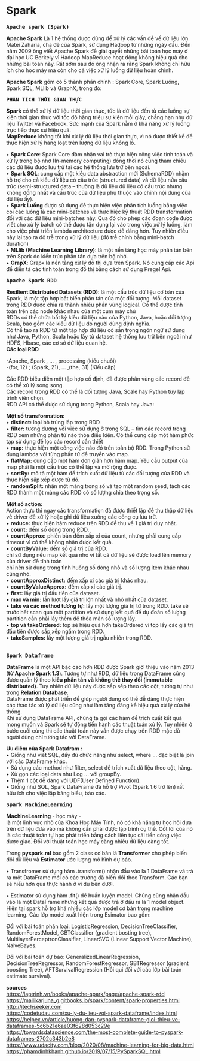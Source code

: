 # Spark
<pre><b>Apache spark (Spark)</b></pre>
<b>Apache Spark</b> Là 1 hệ thống được dùng để xử lý các vấn đề về dữ liệu lớn. Matei Zaharia, cha đẻ của Spark, sử dụng Hadoop từ những ngày đầu. Đến năm 2009 ông viết Apache Spark để giải quyết những bài toán học máy ở đại học UC Berkely vì Hadoop MapReduce hoạt động không hiệu quả cho những bài toán này. Rất sớm sau đó ông nhận ra rằng Spark không chỉ hữu ích cho học máy mà còn cho cả việc xử lý luồng dữ liệu hoàn chỉnh.<br>

<b>Apache Spark</b> gồm có 5 thành phần chính : Spark Core, Spark Luồng, Spark SQL, MLlib và GraphX, trong đó:<br>

<pre><b>PHÂN TÍCH THỜI GIAN THỰC</b></pre>
<b>Spark</b> có thể xử lý dữ liệu thời gian thực, tức là dữ liệu đến từ các luồng sự kiện thời gian thực với tốc độ hàng triệu sự kiện mỗi giây, chẳng hạn như dữ liệu Twitter và Facebook. Sức mạnh của Spark nằm ở khả năng xử lý luồng trực tiếp thực sự hiệu quả.<br>
<b>MapReduce</b> không tốt khi xử lý dữ liệu thời gian thực, vì nó được thiết kế để thực hiện xử lý hàng loạt trên lượng dữ liệu khổng lồ.<br>

•	<b>Spark Core</b>: Spark Core đảm nhận vai trò thực hiện công việc tính toán và xử lý trong bộ nhớ (In-memory computing) đồng thời nó cũng tham chiếu các dữ liệu được lưu trữ tại các hệ thống lưu trữ bên ngoài.<br>
•	<b>Spark SQL</b>: cung cấp một kiểu data abstraction mới (SchemaRDD) nhằm hỗ trợ cho cả kiểu dữ liệu có cấu trúc (structured data) và dữ liệu nửa cấu trúc (semi-structured data – thường là dữ liệu dữ liệu có cấu trúc nhưng không đồng nhất và cấu trúc của dữ liệu phụ thuộc vào chính nội dung của dữ liệu ấy).<br>
•	<b>Spark Luồng</b> được sử dụng để thực hiện việc phân tích luồng bằng việc coi các luồng là các mini-batches và thực hiệc kỹ thuật RDD transformation đối với các dữ liệu mini-batches này. Qua đó cho phép các đoạn code được viết cho xử lý batch có thể được tận dụng lại vào trong việc xử lý luồng, làm cho việc phát triển lambda architecture được dễ dàng hơn. Tuy nhiên điều này lại tạo ra độ trễ trong xử lý dữ liệu (độ trễ chính bằng mini-batch duration) <br>
•	<b>MLlib (Machine Learning Library)</b>: là một nền tảng học máy phân tán bên trên Spark do kiến trúc phân tán dựa trên bộ nhớ. <br>
•	<b>GrapX</b>: Grapx là nền tảng xử lý đồ thị dựa trên Spark. Nó cung cấp các Api để diễn tả các tính toán trong đồ thị bằng cách sử dụng Pregel Api.<br>


<pre><b>Apache Spark RDD</b></pre>
<b>Resilient Distributed Datasets (RDD)</b>: là một cấu trúc dữ liệu cơ bản của Spark, là một tập hợp bất biến phân tán của một đối tượng. Mỗi dataset trong RDD được chia ra thành nhiều phần vùng logical. Có thể được tính toán trên các node khác nhau của một cụm máy chủ <br>
RDDs có thể chứa bất kỳ kiểu dữ liệu nào của Python, Java, hoặc đối tượng Scala, bao gồm các kiểu dữ liệu do người dùng định nghĩa.<br> 
Có thể tạo ra RDD từ một tập hợp dữ liệu có sẵn trong ngôn ngữ sử dụng như Java, Python, Scala hoặc lấy từ dataset hệ thống lưu trữ bên ngoài như HDFS, Hbase, các cơ sở dữ liệu quan hệ. <br>
<b>Các loại RDD</b><br>

-Apache, Spark , ... , processing (kiểu chuỗi)<br>
-(for, 12) ; (Spark, 21), ... ,(the, 31) (Kiểu cặp)<br>

  Các RDD biểu diễn một tập hợp cố định, đã được phân vùng các record để có thể xử lý song song.<br>
  Các record trong RDD có thể là đối tượng Java, Scale hay Python tùy lập trình viên chọn. <br>
  RDD API có thể được sử dụng trong Python, Scala hay Java:<br>
  
<b>Một số transformation:</b><br>
  •	<b>distinct:</b> loại bỏ trùng lắp trong RDD<br>
  •	<b>filter:</b> tương đương với việc sử dụng ở trong SQL – tìm các record trong RDD xem những phần tử nào thỏa điều kiện. Có thể cung cấp một hàm phức tạp sử dụng để lọc các record cần thiết <br>
  •	<b>map:</b> thực hiện một công việc nào đó trên toàn bộ RDD. Trong Python sử dụng lambda với từng phần tử để truyền vào map.<br>
  •	<b>flatMap:</b> cung cấp một hàm đơn giản hơn hàm map. Yêu cầu output của map phải là một cấu trúc có thể lặp và mở rộng được.<br>
  •	<b>sortBy:</b> mô tả một hàm để trích xuất dữ liệu từ các đối tượng của RDD và thực hiện sắp xếp được từ đó.<br>
  •	<b>randomSplit:</b> nhận một mảng trọng số và tạo một random seed, tách các RDD thành một mảng các RDD có số lượng chia theo trọng số.<br>

<b>Một số action:</b><br>
Action thực thi ngay các transformation đã được thiết lập để thu thập dữ liệu về driver để xử lý hoặc ghi dữ liệu xuống các công cụ lưu trữ.<br>
  •	<b>reduce:</b> thực hiện hàm reduce trên RDD để thu về 1 giá trị duy nhất.<br>
  •	<b>count:</b> đếm số dòng trong RDD.<br>
  •	<b>countApprox:</b> phiên bản đếm xấp xỉ của count, nhưng phải cung cấp timeout vì có thể không nhận được kết quả.<br>
  •	<b>countByValue:</b> đếm số giá trị của RDD.<br>
    chỉ sử dụng nếu map kết quả nhỏ vì tất cả dữ liệu sẽ được load lên memory của driver để tính toán<br>
    chỉ nên sử dụng trong tình huống số dòng nhỏ và số lượng item khác nhau cũng nhỏ.<br>
  •	<b>countApproxDistinct:</b> đếm xấp xỉ các giá trị khác nhau.<br>
  •	<b>countByValueApprox:</b> đếm xấp xỉ các giá trị.<br>
  •	<b>first:</b> lấy giá trị đầu tiên của dataset.<br>
  •	<b>max và min:</b> lần lượt lấy giá trị lớn nhất và nhỏ nhất của dataset.<br>
  •	<b>take và các method tương tự:</b> lấy một lượng giá trị từ trong RDD. take sẽ trước hết scan qua một partition và sử dụng kết quả để dự đoán số lượng partition cần phải lấy thêm để thỏa mãn số lượng lấy.<br>
  •	<b>top và takeOrdered:</b> top sẽ hiệu quả hơn takeOrdered vì top lấy các giá trị đầu tiên được sắp xếp ngầm trong RDD.<br>
  •	<b>takeSamples:</b> lấy một lượng giá trị ngẫu nhiên trong RDD.<br>
 
<pre><b>Spark Dataframe</b></pre>

<b>DataFrame</b> là một API bậc cao hơn RDD được Spark giới thiệu vào năm 2013 (<b>từ Apache Spark 1.3</b>). Tương tự như RDD, dữ liệu trong DataFrame cũng được quản lý theo <b>kiểu phân tán và không thể thay đổi (immutable distributed)</b>. Tuy nhiên dữ liệu này được sắp sếp theo các cột, tương tự như trong <b>Relation Database</b>.<br>
DataFrame được phát triển để giúp người dùng có thể dễ dàng thực hiện các thao tác xử lý dữ liệu cũng như làm tăng đáng kể hiệu quả xử lý của hệ thống.<br>
Khi sử dụng DataFrame API, chúng ta gọi các hàm để trích xuất kết quả mong muốn và Spark sẽ tự động tiến hành các thuật toán xử lý. Tuy nhiên ở bước cuối cùng thì các thuật toán này vẫn được chạy trên RDD mặc dù người dùng chỉ tương tác với DataFrame.<br>

<b>Ưu điểm của Spark Datafram :</b><br>
  •	Giống như viết SQL, đầy đủ chức năng như select, where ... đặc biệt là join với các DataFrame khác.<br>
  •	Sử dụng các method như filter, select để trích xuất dữ liệu theo cột, hàng.<br>
  •	Xử gọn các loại data như Log ... với groupBy. <br>
  •	Thêm 1 cột dễ dàng với UDF(User Defined Function).<br>
  •	Giống như SQL, Spark DataFrame đã hỗ trợ Pivot (Spark 1.6 trở lên) rất hữu ích cho việc lập bảng biểu, báo cáo.<br>

<pre><b>Spark MachineLearning</b></pre>

<b>MachineLearning</b> - học máy - <br> là một lĩnh vực nhỏ của Khoa Học Máy Tính, nó có khả năng tự học hỏi dựa trên dữ liệu đưa vào mà không cần phải được lập trình cụ thể. Cốt lõi của nó là các thuật toán tự học phát triển bằng cách liên tục cải tiến công việc được giao. Đối với thuật toán học máy càng nhiều dữ liệu càng tốt.

Trong <b>pyspark.ml</b> bao gồm 2 class cơ bản là <b>Transformer</b> cho phép biến đổi dữ liệu và <b>Estimator</b> ước lượng mô hình dự báo.

   • Transfromer sử dụng hàm .transform() nhận đầu vào là 1 DataFrame và trả ra một DataFrame mới có các trường đã biến đổi theo Transform. Các bạn sẽ hiểu hơn qua thực hành ở ví dụ bên dưới.

   • Estimator sử dụng hàm .fit() để huấn luyện model. Chúng cũng nhận đầu vào là một DataFrame nhưng kết quả được trả ở đầu ra là 1 model object. Hiện tại spark hỗ trợ khá nhiều các lớp model cơ bản trong machine learning. Các lớp model xuất hiện trong Esimator bao gồm:

Đối với bài toán phân loại: LogisticRegression, DecisionTreeClassifier, RandomForestModel, GBTClassifier (gradient bosting tree), MultilayerPerceptronClassifier, LinearSVC (Linear Support Vector Machine), NaiveBayes.

Đối với bài toán dự báo: GeneralizedLinearRegression, DecisionTreeRegressor, RandomForestRegressor, GBTRegressor (gradient boosting Tree), AFTSurvivalRegression (Hồi qui đối với các lớp bài toán estimate survival).


<b>sources</b> <br>
https://laptrinh.vn/books/apache-spark/page/apache-spark-rdd<br>
https://mallikarjuna_g.gitbooks.io/spark/content/spark-properties.html<br>
http://itechseeker.com<br>
https://codetudau.com/xu-ly-du-lieu-voi-spark-dataframe/index.html<br>
https://helpex.vn/article/huong-dan-pyspark-dataframe-gioi-thieu-ve-dataframes-5c6b21e6ae03f628d053c29e<br>
https://towardsdatascience.com/the-most-complete-guide-to-pyspark-dataframes-2702c343b2e8<br>
https://www.udacity.com/blog/2020/08/machine-learning-for-big-data.html<br>
https://phamdinhkhanh.github.io/2019/07/15/PySparkSQL.html<br>

